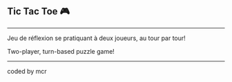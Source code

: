 ## Tic Tac Toe 🎮

------------------------

Jeu de réflexion se pratiquant à deux joueurs, au tour par tour!


Two-player, turn-based puzzle game! 

------------------------

coded by mcr
